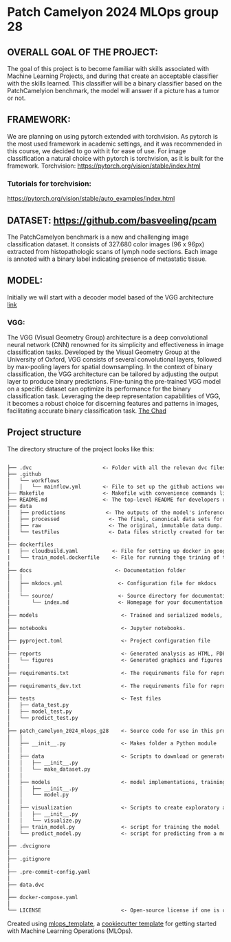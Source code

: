 # Patch Camelyon 2024 MLOps group 28

## OVERALL GOAL OF THE PROJECT:
The goal of this project is to become familiar with skills associated with Machine Learning Projects, and during that create an acceptable classifier with the skills learned. This classifier will be a binary classifier based on the PatchCamelyion benchmark, the model will answer if a picture has a tumor or not.

## FRAMEWORK:
We are planning on using pytorch extended with torchvision. As pytorch is the most used framework in academic settings, and it was recommended in this course, we decided to go with it for ease of use.  For image classification a natural choice with pytorch is torchvision, as it is built for the framework.
Torchvision: https://pytorch.org/vision/stable/index.html

### Tutorials for torchvision:
https://pytorch.org/vision/stable/auto_examples/index.html

## DATASET: https://github.com/basveeling/pcam

The PatchCamelyon benchmark is a new and challenging image classification dataset. It consists of 327.680 color images (96 x 96px) extracted from histopathologic scans of     lymph node sections. Each image is annoted with a binary label indicating presence of metastatic tissue.

## MODEL:

Initially we will start with a decoder model based of the VGG architecture [link](https://pytorch.org/vision/stable/models/vgg.html)

### VGG:

The VGG (Visual Geometry Group) architecture is a deep convolutional neural network (CNN) renowned for its simplicity and effectiveness in image classification tasks. Developed by the Visual Geometry Group at the University of Oxford, VGG consists of several convolutional layers, followed by max-pooling layers for spatial downsampling. In the context of binary classification, the VGG architecture can be tailored by adjusting the output layer to produce binary predictions. Fine-tuning the pre-trained VGG model on a specific dataset can optimize its performance for the binary classification task. Leveraging the deep representation capabilities of VGG, it becomes a robust choice for discerning features and patterns in images, facilitating accurate binary classification task. [The Chad](https://chat.openai.com/share/ac106aed-2abc-4bb8-b7f5-e2a321d12054)



## Project structure

The directory structure of the project looks like this:

```txt

├── .dvc                       <- Folder with all the relevan dvc files.
├── .github
│   └── workflows
│   │   └── mainflow.yml       <- File to set up the github actions workflow.
├── Makefile                   <- Makefile with convenience commands like `make data` or `make train`
├── README.md                  <- The top-level README for developers using this project.
├── data
│   ├── predictions             <- The outputs of the model's inference.
│   ├── processed                <- The final, canonical data sets for modeling.
│   ├── raw                      <- The original, immutable data dump.
│   └── testFiles                <- Data files strictly created for testing.
|
├── dockerfiles
|   ├── cloudbuild.yaml           <- File for setting up docker in google cloud.
|   └── train_model.dockerfile    <- File for running thge trining of the model on a docker container.
|
├── docs                           <- Documentation folder
│   │
│   ├── mkdocs.yml                  <- Configuration file for mkdocs
│   │
│   └── source/                     <- Source directory for documentation files
│       └── index.md                <- Homepage for your documentation
│
├── models                           <- Trained and serialized models, model predictions, or model summaries
│
├── notebooks                        <- Jupyter notebooks.
│
├── pyproject.toml                   <- Project configuration file
│
├── reports                          <- Generated analysis as HTML, PDF, LaTeX, etc.
│   └── figures                      <- Generated graphics and figures to be used in reporting
│
├── requirements.txt                 <- The requirements file for reproducing the analysis environment
|
├── requirements_dev.txt             <- The requirements file for reproducing the analysis environment
│
├── tests                            <- Test files
│   ├── data_test.py
│   ├── model_test.py
│   └── predict_test.py
│
├── patch_camelyon_2024_mlops_g28    <- Source code for use in this project.
│   │
│   ├── __init__.py                  <- Makes folder a Python module
│   │
│   ├── data                         <- Scripts to download or generate data
│   │   ├── __init__.py
│   │   └── make_dataset.py
│   │
│   ├── models                       <- model implementations, training script and prediction script
│   │   ├── __init__.py
│   │   └── model.py
│   │
│   ├── visualization                <- Scripts to create exploratory and results oriented visualizations
│   │   ├── __init__.py
│   │   └── visualize.py
│   ├── train_model.py               <- script for training the model
│   └── predict_model.py             <- script for predicting from a model
│
├── .dvcignore
│
├── .gitignore
│
├── .pre-commit-config.yaml
│
├── data.dvc
│
├── docker-compose.yaml
│
└── LICENSE                          <- Open-source license if one is chosen
```

Created using [mlops_template](https://github.com/SkafteNicki/mlops_template),
a [cookiecutter template](https://github.com/cookiecutter/cookiecutter) for getting
started with Machine Learning Operations (MLOps).
